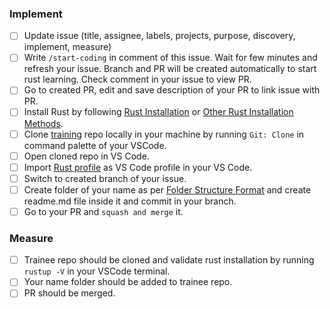 ### Implement
- [ ] Update issue (title, assignee, labels, projects, purpose, discovery, implement, measure)
- [ ] Write `/start-coding` in comment of this issue. Wait for few minutes and refresh your issue. Branch and PR will be created automatically to start rust learning. Check comment in your issue to view PR.
- [ ] Go to created PR, edit and save description of your PR to link issue with PR.
- [ ] Install Rust by following [Rust Installation](https://www.rust-lang.org/tools/install) or [Other Rust Installation Methods](https://forge.rust-lang.org/infra/other-installation-methods.html).
- [ ] Clone [training](https://github.com/staytunedllp/training) repo locally in your machine by running `Git: Clone` in command palette of your VSCode.
- [ ] Open cloned repo in VS Code. 
- [ ] Import [Rust profile](https://github.com/StaytunedLLP/training/blob/main/profiles/Rust.code-profile) as VS Code profile in your VS Code.
- [ ] Switch to created branch of your issue.
- [ ] Create folder of your name as per [Folder Structure Format](https://github.com/StaytunedLLP/training/blob/main/individual-projects/format.md) and create readme.md file inside it and commit in your branch.
- [ ] Go to your PR and `squash and merge` it.

### Measure
- [ ] Trainee repo should be cloned and validate rust installation by running `rustup -V` in your VSCode terminal.
- [ ] Your name folder should be added to trainee repo.
- [ ] PR should be merged.

<!-- Duration: 1d -->